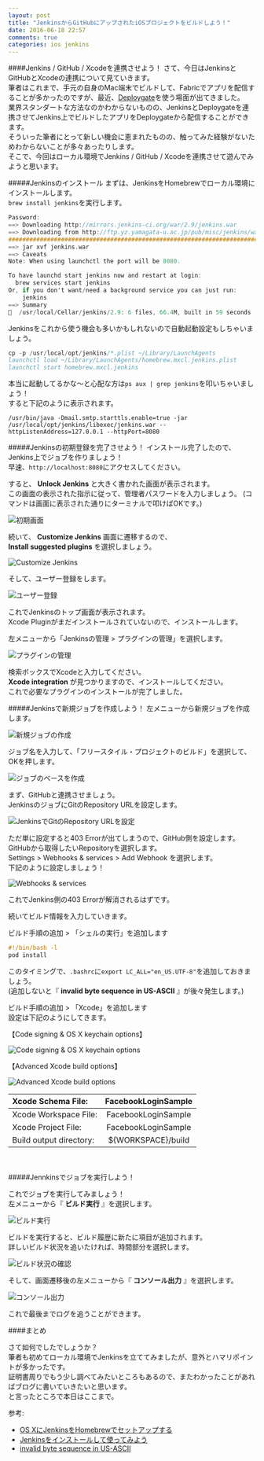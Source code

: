 ```yaml
---
layout: post
title: "JenkinsからGitHubにアップされたiOSプロジェクトをビルドしよう！"
date: 2016-06-18 22:57
comments: true
categories: ios jenkins
---
```


####Jenkins / GitHub / Xcodeを連携させよう！
さて、今日はJenkinsとGitHubとXcodeの連携について見ていきます。  
筆者はこれまで、手元の自身のMac端末でビルドして、Fabricでアプリを配信することが多かったのですが、最近、[Deploygate](https://deploygate.com/?locale=ja)を使う場面が出てきました。  
業界スタンダートな方法なのかわからないものの、JenkinsとDeploygateを連携させてJenkins上でビルドしたアプリをDeploygateから配信することができます。  
そういった筆者にとって新しい機会に恵まれたものの、触ってみた経験がないためわからないことが多々あったりします。  
そこで、今回はローカル環境でJenkins / GitHub / Xcodeを連携させて遊んでみようと思います。  

<!-- more -->

#####Jenkinsのインストール
まずは、JenkinsをHomebrewでローカル環境にインストールします。  
`brew install jenkins`を実行します。  

```objective-c
Password:
==> Downloading http://mirrors.jenkins-ci.org/war/2.9/jenkins.war
==> Downloading from http://ftp.yz.yamagata-u.ac.jp/pub/misc/jenkins/war/2.9/jenkins.war
######################################################################## 100.0%
==> jar xvf jenkins.war
==> Caveats
Note: When using launchctl the port will be 8080.

To have launchd start jenkins now and restart at login:
  brew services start jenkins
Or, if you don't want/need a background service you can just run:
    jenkins
==> Summary
🍺  /usr/local/Cellar/jenkins/2.9: 6 files, 66.4M, built in 59 seconds
```

Jenkinsをこれから使う機会も多いかもしれないので自動起動設定もしちゃいましょう。  

```objective-c
cp -p /usr/local/opt/jenkins/*.plist ~/Library/LaunchAgents
launchctl load ~/Library/LaunchAgents/homebrew.mxcl.jenkins.plist
launchctl start homebrew.mxcl.jenkins
```

本当に起動してるかな〜と心配な方は`ps aux | grep jenkins`を叩いちゃいましょう！  
すると下記のように表示されます。  

```
/usr/bin/java -Dmail.smtp.starttls.enable=true -jar /usr/local/opt/jenkins/libexec/jenkins.war --httpListenAddress=127.0.0.1 --httpPort=8080
```

#####Jenkinsの初期登録を完了させよう！
インストール完了したので、Jenkins上でジョブを作りましょう！  
早速、`http://localhost:8080`にアクセスしてください。  

すると、 **Unlock Jenkins** と大きく書かれた画面が表示されます。  
この画面の表示された指示に従って、管理者パスワードを入力しましょう。
(コマンドは画面に表示された通りにターミナルで叩けばOKです。)  

![初期画面](/images/jenkins-1.png)  

続いて、 **Customize Jenkins** 画面に遷移するので、  
**Install suggested plugins** を選択しましょう。  

![Customize Jenkins](/images/jenkins-2.png)  

そして、ユーザー登録をします。  

![ユーザー登録](/images/jenkins-3.png)  

これでJenkinsのトップ画面が表示されます。  
Xcode Pluginがまだインストールされていないので、インストールします。  

左メニューから「Jenkinsの管理 > プラグインの管理」を選択します。  

![プラグインの管理](/images/jenkins-6.png)  

検索ボックスでXcodeと入力してください。  
**Xcode integration** が見つかりますので、インストールしてください。  
これで必要なプラグインのインストールが完了しました。  

#####Jenkinsで新規ジョブを作成しよう！
左メニューから新規ジョブを作成します。  

![新規ジョブの作成](/images/jenkins-4.png)  

ジョブ名を入力して、「フリースタイル・プロジェクトのビルド」を選択して、OKを押します。  

![ジョブのベースを作成](/images/jenkins-5.png)  

まず、GitHubと連携させましょう。  
JenkinsのジョブにGitのRepository URLを設定します。  

![JenkinsでGitのRepository URLを設定](/images/jenkins-7.png)  

ただ単に設定すると403 Errorが出てしまうので、GitHub側を設定します。  
GitHubから取得したいRepositoryを選択します。  
Settings > Webhooks & services > Add Webhook を選択します。  
下記のように設定しましょう！  

![Webhooks & services](/images/jenkins-8.png)  

これでJenkins側の403 Errorが解消されるはずです。  

続いてビルド情報を入力していきます。  

ビルド手順の追加 > 「シェルの実行」を追加します  

```objective-c
#!/bin/bash -l
pod install
```

このタイミングで、`.bashrc`に`export LC_ALL="en_US.UTF-8"`を追加しておきましょう。  
(追加しないと『 **invalid byte sequence in US-ASCII** 』が後々発生します。)  

ビルド手順の追加 > 「Xcode」を追加します  
設定は下記のようにしてきます。  

【Code signing & OS X keychain options】  

![Code signing & OS X keychain options](/images/jenkins-9.png)  

【Advanced Xcode build options】  

![Advanced Xcode build options](/images/jenkins-10.png)  

|Xcode Schema File: |FacebookLoginSample|
|:-|:-:|
|Xcode Workspace File: |FacebookLoginSample|
|Xcode Project File: |FacebookLoginSample|
|Build output directory: |${WORKSPACE}/build|
　

#####Jennkinsでジョブを実行しよう！

これでジョブを実行してみましょう！  
左メニューから『 **ビルド実行** 』を選択します。  

![ビルド実行](/images/jenkins-11.png)  

ビルドを実行すると、ビルド履歴に新たに項目が追加されます。  
詳しいビルド状況を追いたければ、時間部分を選択します。  

![ビルド状況の確認](/images/jenkins-12.png)  

そして、画面遷移後の左メニューから『 **コンソール出力** 』を選択します。  

![コンソール出力](/images/jenkins-13.png)  

これで最後までログを追うことができます。  

####まとめ

さて如何でしたでしょうか？  
筆者も初めてローカル環境でJenkinsを立ててみましたが、意外とハマリポイントが多かったです。  
証明書周りでもう少し調べてみたいところもあるので、またわかったことがあればブログに書いていきたいと思います。  
と言ったところで本日はここまで。  

参考:  

* [OS XにJenkinsをHomebrewでセットアップする](http://qiita.com/makoto_kw/items/cbe93d4ebbc35f3b43fd)  
* [Jenkinsをインストールして使ってみよう](http://www.buildinsider.net/enterprise/jenkins/001)  
* [invalid byte sequence in US-ASCII](https://github.com/CocoaPods/CocoaPods/issues/639#issuecomment-11483748)  
